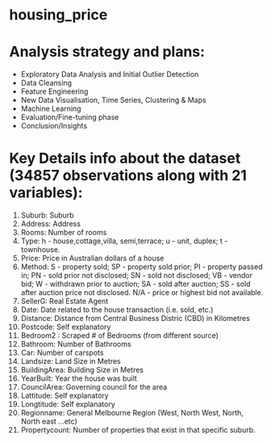 # housing_price

# Analysis strategy and plans:
- Exploratory Data Analysis and Initial Outlier Detection
- Data Cleansing
- Feature Engineering
- New Data Visualisation, Time Series, Clustering & Maps
- Machine Learning
- Evaluation/Fine-tuning phase
- Conclusion/Insights

# Key Details info about the dataset (34857 observations along with 21 variables):
1) Suburb: Suburb
2) Address: Address
3) Rooms: Number of rooms
4) Type: h - house,cottage,villa, semi,terrace; u - unit, duplex; t - townhouse.
5) Price: Price in Australian dollars of a house
6) Method: S - property sold; SP - property sold prior; PI - property passed in; PN - sold prior not disclosed; SN - sold not disclosed; VB   - vendor bid; W - withdrawn prior to auction; SA - sold after auction; SS - sold after auction price not disclosed. N/A - price or    highest bid not available.
7) SellerG: Real Estate Agent
8) Date: Date related to the house transaction (i.e. sold, etc.)
9) Distance: Distance from Central Business Distric (CBD) in Kilometres
10) Postcode: Self explanatory
11) Bedroom2 : Scraped # of Bedrooms (from different source)
12) Bathroom: Number of Bathrooms
13) Car: Number of carspots
14) Landsize: Land Size in Metres
15) BuildingArea: Building Size in Metres
16) YearBuilt: Year the house was built
17) CouncilArea: Governing council for the area
18) Lattitude: Self explanatory
19) Longtitude: Self explanatory
20) Regionname: General Melbourne Region (West, North West, North, North east ...etc)
21) Propertycount: Number of properties that exist in that specific suburb.
